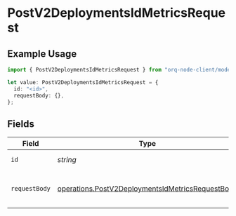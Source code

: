 # PostV2DeploymentsIdMetricsRequest

## Example Usage

```typescript
import { PostV2DeploymentsIdMetricsRequest } from "orq-node-client/models/operations";

let value: PostV2DeploymentsIdMetricsRequest = {
  id: "<id>",
  requestBody: {},
};
```

## Fields

| Field                                                                                                                | Type                                                                                                                 | Required                                                                                                             | Description                                                                                                          |
| -------------------------------------------------------------------------------------------------------------------- | -------------------------------------------------------------------------------------------------------------------- | -------------------------------------------------------------------------------------------------------------------- | -------------------------------------------------------------------------------------------------------------------- |
| `id`                                                                                                                 | *string*                                                                                                             | :heavy_check_mark:                                                                                                   | Deployment ID                                                                                                        |
| `requestBody`                                                                                                        | [operations.PostV2DeploymentsIdMetricsRequestBody](../../models/operations/postv2deploymentsidmetricsrequestbody.md) | :heavy_check_mark:                                                                                                   | The deployment request payload                                                                                       |